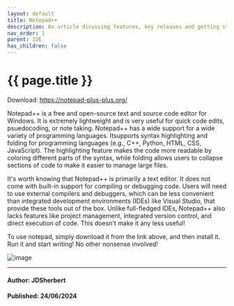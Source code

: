 ```yaml
---
layout: default
title: Notepad++
description: An article dicussing features, key releases and getting started topics about Notepad++
nav_order: 1
parent: IDE
has_children: false
---
```


{{ page.title }}
======================

Download: https://notepad-plus-plus.org/

Notepad++ is a free and open-source text and source code editor for Windows. It is extremely lightweight and is very useful for quick code edits, psuedocoding, or note taking. Notepad++ has a wide support for a wide variety of programming languages. Itsupports syntax highlighting and folding for programming languages (e.g., C++, Python, HTML, CSS, JavaScript). The highlighting feature makes the code more readable by coloring different parts of the syntax, while folding allows users to collapse sections of code to make it easier to manage large files.

It's worth knowing that Notepad++ is primarily a text editor. It does not come with built-in support for compiling or debugging code. Users will need to use external compilers and debuggers, which can be less convenient than integrated development environments (IDEs) like Visual Studio, that provide these tools out of the box. Unlike full-fledged IDEs, Notepad++ also lacks features like project management, integrated version control, and direct execution of code.
This doesn't make it any less useful!

To use notepad, simply download it from the link above, and then install it. Run it and start writing! No other nonsense involved!

![image](https://github.com/JDSherbert/Programming_HandBook/assets/43964243/306f8c72-8027-415c-a00e-13eba781684a)


---

#### Author: JDSherbert
#### Published: 24/06/2024
